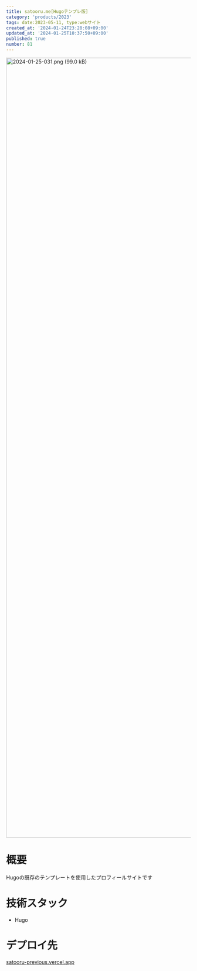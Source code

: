 ```yaml
---
title: satooru.me[Hugoテンプレ版]
category: 'products/2023'
tags: date:2023-05-11, type:webサイト
created_at: '2024-01-24T23:28:08+09:00'
updated_at: '2024-01-25T10:37:50+09:00'
published: true
number: 81
---
```


<img width="2128" alt="2024-01-25-031.png (99.0 kB)" src="/images/articles/81/3ca7bc8a-8a55-45c8-a42e-ac3e11cb3152.webp">


# 概要
Hugoの既存のテンプレートを使用したプロフィールサイトです

# 技術スタック
- Hugo

# デプロイ先
[satooru-previous.vercel.app](https://satooru-previous.vercel.app/)


